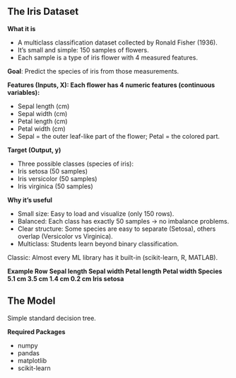 ## **The Iris Dataset**

**What it is**

- A multiclass classification dataset collected by Ronald Fisher (1936).
- It’s small and simple: 150 samples of flowers.
- Each sample is a type of iris flower with 4 measured features.

**Goal**: Predict the species of iris from those measurements.

**Features (Inputs, X): Each flower has 4 numeric features (continuous variables):**

- Sepal length (cm)
- Sepal width (cm)
- Petal length (cm)
- Petal width (cm)
- Sepal = the outer leaf-like part of the flower; Petal = the colored part.

**Target (Output, y)**

- Three possible classes (species of iris):
- Iris setosa (50 samples)
- Iris versicolor (50 samples)
- Iris virginica (50 samples)

**Why it’s useful**

- Small size: Easy to load and visualize (only 150 rows).
- Balanced: Each class has exactly 50 samples → no imbalance problems.
- Clear structure: Some species are easy to separate (Setosa), others overlap (Versicolor vs Virginica).
- Multiclass: Students learn beyond binary classification.

Classic: Almost every ML library has it built-in (scikit-learn, R, MATLAB).

**Example Row**
**Sepal length	Sepal width	Petal length	Petal width	Species**
**5.1 cm	3.5 cm	1.4 cm	0.2 cm	Iris setosa**



## **The Model**

Simple standard decision tree.



**Required Packages**

- numpy
- pandas
- matplotlib
- scikit-learn
